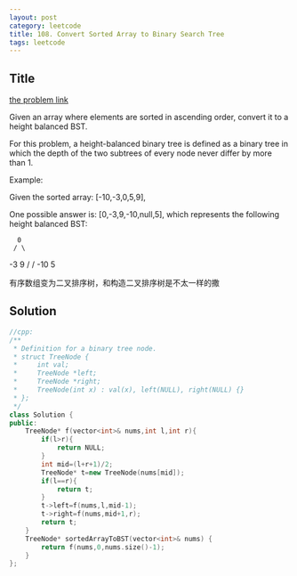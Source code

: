 ```yaml
---
layout: post
category: leetcode
title: 108. Convert Sorted Array to Binary Search Tree
tags: leetcode
---
```

## Title
[the problem link](https://leetcode.com/problems/convert-sorted-array-to-binary-search-tree/description/)

Given an array where elements are sorted in ascending order, convert it to a height balanced BST.

For this problem, a height-balanced binary tree is defined as a binary tree in which the depth of the two subtrees of every node never differ by more than 1.

Example:

Given the sorted array: [-10,-3,0,5,9],

One possible answer is: [0,-3,9,-10,null,5], which represents the following height balanced BST:

      0
     / \
   -3   9
   /   /
 -10  5

有序数组变为二叉排序树，和构造二叉排序树是不太一样的撒

## Solution
```c++
//cpp:
/**
 * Definition for a binary tree node.
 * struct TreeNode {
 *     int val;
 *     TreeNode *left;
 *     TreeNode *right;
 *     TreeNode(int x) : val(x), left(NULL), right(NULL) {}
 * };
 */
class Solution {
public:
    TreeNode* f(vector<int>& nums,int l,int r){
        if(l>r){
            return NULL;
        }
        int mid=(l+r+1)/2;
        TreeNode* t=new TreeNode(nums[mid]);
        if(l==r){
            return t;
        }
        t->left=f(nums,l,mid-1);
        t->right=f(nums,mid+1,r);
        return t;
    }
    TreeNode* sortedArrayToBST(vector<int>& nums) {
        return f(nums,0,nums.size()-1);
    }
};
```
